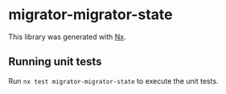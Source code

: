 # migrator-migrator-state

This library was generated with [Nx](https://nx.dev).

## Running unit tests

Run `nx test migrator-migrator-state` to execute the unit tests.
